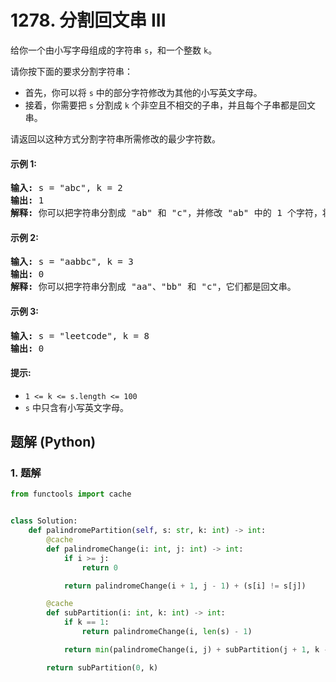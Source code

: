 # 1278. 分割回文串 III
给你一个由小写字母组成的字符串 `s`，和一个整数 `k`。

请你按下面的要求分割字符串：
* 首先，你可以将 `s` 中的部分字符修改为其他的小写英文字母。
* 接着，你需要把 `s` 分割成 `k` 个非空且不相交的子串，并且每个子串都是回文串。

请返回以这种方式分割字符串所需修改的最少字符数。

#### 示例 1:
<pre>
<strong>输入:</strong> s = "abc", k = 2
<strong>输出:</strong> 1
<strong>解释:</strong> 你可以把字符串分割成 "ab" 和 "c"，并修改 "ab" 中的 1 个字符，将它变成回文串。
</pre>

#### 示例 2:
<pre>
<strong>输入:</strong> s = "aabbc", k = 3
<strong>输出:</strong> 0
<strong>解释:</strong> 你可以把字符串分割成 "aa"、"bb" 和 "c"，它们都是回文串。
</pre>

#### 示例 3:
<pre>
<strong>输入:</strong> s = "leetcode", k = 8
<strong>输出:</strong> 0
</pre>

#### 提示:
* `1 <= k <= s.length <= 100`
* `s` 中只含有小写英文字母。

## 题解 (Python)

### 1. 题解
```Python
from functools import cache


class Solution:
    def palindromePartition(self, s: str, k: int) -> int:
        @cache
        def palindromeChange(i: int, j: int) -> int:
            if i >= j:
                return 0

            return palindromeChange(i + 1, j - 1) + (s[i] != s[j])

        @cache
        def subPartition(i: int, k: int) -> int:
            if k == 1:
                return palindromeChange(i, len(s) - 1)

            return min(palindromeChange(i, j) + subPartition(j + 1, k - 1) for j in range(i, len(s) - k + 1))

        return subPartition(0, k)
```
